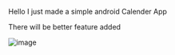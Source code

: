 Hello I just made a simple android Calender App 

There will be better feature added 


![image](https://github.com/user-attachments/assets/98ce0de2-389b-45a0-b810-44ddd3b2a067)
